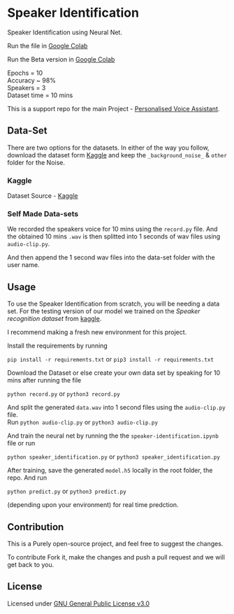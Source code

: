# Speaker Identification

Speaker Identification using Neural Net.<br>

Run the file in [Google Colab](https://colab.research.google.com/github/SkyDocs/speaker-identification/blob/master/speaker-identification.ipynb)<br>

Run the Beta version in [Google Colab](https://colab.research.google.com/drive/12lmdoBpwZkkrtI6jak9utgAYlpBEiEVM#scrollTo=5j0lgVmAC7-V)<br>

Epochs = 10<br>
Accuracy ~ 98%<br>
Speakers = 3<br>
Dataset time = 10 mins

This is a support repo for the main Project - [Personalised Voice Assistant](https://github.com/SkyDocs/personalised-voice-assistant).


## Data-Set

There are two options for the datasets. In either of the way you follow, download the dataset form [Kaggle](https://www.kaggle.com/kongaevans/speaker-recognition-dataset) and keep the `_background_noise_` &  `other` folder for the Noise.


### Kaggle

Dataset Source - [Kaggle](https://www.kaggle.com/kongaevans/speaker-recognition-dataset)<br>


### Self Made Data-sets

We recorded the speakers voice for 10 mins using the `record.py` file. And the obtained 10 mins `.wav` is then splitted into 1 seconds of wav files using `audio-clip.py`.

And then append the 1 second wav files into the data-set folder with the user name. 


## Usage

To use the Speaker Identification from scratch, you will be needing a data set. For the testing version of our model we trained on the *Speaker recognition dataset* from [kaggle](https://www.kaggle.com/kongaevans/speaker-recognition-dataset). <br>

I recommend making a fresh new environment for this project.

Install the requirements by running 

`pip install -r requirements.txt` or `pip3 install -r requirements.txt`

Download the Dataset or else create your own data set by speaking for 10 mins after running the file

`python record.py` or `python3 record.py`

And split the generated `data.wav` into 1 second files using the `audio-clip.py` file.<br>
Run 
`python audio-clip.py` or `python3 audio-clip.py`

And train the neural net by running the the `speaker-identification.ipynb` file or run

`python speaker_identification.py` or `python3 speaker_identification.py`

After training, save the generated `model.h5` locally in the root folder, the repo. And run

`python predict.py` or `python3 predict.py` 

(depending upon your environment) for real time predction.


## Contribution

This is a Purely open-source project, and feel free to suggest the changes.<br>

To contribute Fork it, make the changes and push a pull request and we will get back to you.


## License

Licensed under [GNU General Public License v3.0](https://github.com/SkyDocs/speaker-identification/blob/master/LICENSE)
